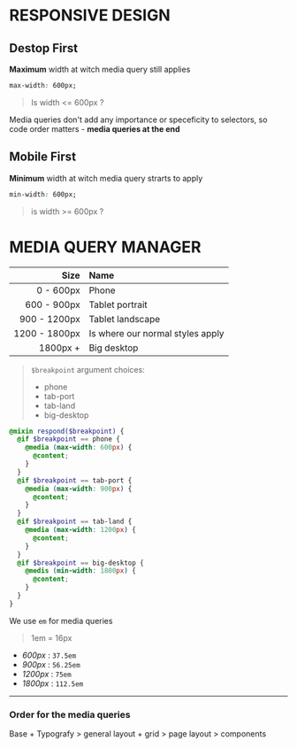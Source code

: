 # RESPONSIVE DESIGN

## Destop First

**Maximum** width at witch media query still applies

```css
max-width: 600px;
```

> Is width <= 600px ?

Media queries don't add any importance or speceficity to selectors, so code order matters - **media queries at the end**

## Mobile First

**Minimum** width at witch media query strarts to apply

```css
min-width: 600px;
```

> is width >= 600px ?

# MEDIA QUERY MANAGER

|          Size | Name                             |
| ------------: | :------------------------------- |
|     0 - 600px | Phone                            |
|   600 - 900px | Tablet portrait                  |
|  900 - 1200px | Tablet landscape                 |
| 1200 - 1800px | Is where our normal styles apply |
|      1800px + | Big desktop                      |

> `$breakpoint` argument choices:
>
> - phone
> - tab-port
> - tab-land
> - big-desktop

```scss
@mixin respond($breakpoint) {
  @if $breakpoint == phone {
    @media (max-width: 600px) {
      @content;
    }
  }
  @if $breakpoint == tab-port {
    @media (max-width: 900px) {
      @content;
    }
  }
  @if $breakpoint == tab-land {
    @media (max-width: 1200px) {
      @content;
    }
  }
  @if $breakpoint == big-desktop {
    @medis (min-width: 1800px) {
      @content;
    }
  }
}
```

We use `em` for media queries

> 1em = 16px

- _600px_ : `37.5em`
- _900px_ : `56.25em`
- _1200px_ : `75em`
- _1800px_ : `112.5em`

---

### Order for the media queries

Base + Typografy > general layout + grid > page layout > components

